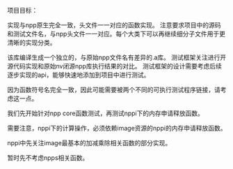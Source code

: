 项目目标：

实现与npp原生完全一致，头文件一一对应的函数实现。
注意要求项目中的源码和测试文件名，与npp头文件一一对应。每个大类下可以再继续细分子文件用于更清晰的实现分类。


该库编译生成一个独立的，与原始npp文件名有差异的.a库。
测试框架关注进行开源代码实现和原始nv闭源npp库执行结果的对比。
测试框架的设计需要考虑后续逐步实现的api，能够快速地添加到项目中进行测试。


因为函数符号名完全一致，因此可能需要被两个不同的可执行测试程序链接，请考虑这一点。

我们先开始针对npp core函数测试，再测试nppi下的内存申请释放函数。

需要注意，nppi下的计算操作，必须依赖image资源的nppi的内存申请释放函数。

nppi中先关注image最基本的加减乘除相关函数的部分实现。

暂时先不考虑npps相关函数。




